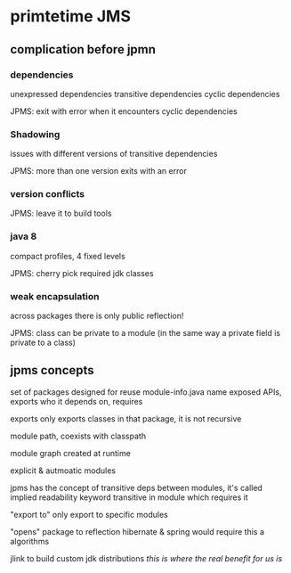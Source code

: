 # primtetime JMS

## complication before jpmn

### dependencies

unexpressed dependencies
transitive dependencies
cyclic dependencies

JPMS: exit with error when it encounters cyclic dependencies

### Shadowing

issues with different versions of transitive dependencies

JPMS: more than one version exits with an error

### version conflicts

JPMS: leave it to build tools

### java 8

compact profiles, 4 fixed levels

JPMS: cherry pick required jdk classes

### weak encapsulation

across packages there is only public
reflection!

JPMS: class can be private to a module (in the same way a private field is private to a class)

## jpms concepts

set of packages designed for reuse
module-info.java
  name
  exposed APIs, exports
  who it depends on, requires

exports only exports classes in that package, it is not recursive

module path, coexists with classpath

module graph created at runtime

explicit & autmoatic modules

jpms has the concept of transitive deps between modules, it's called implied readability
  keyword transitive in module which requires it

"export to" only export to specific modules

"opens" package to reflection
  hibernate & spring would require this a algorithms

jlink to build custom jdk distributions
  *this is where the real benefit for us is*
